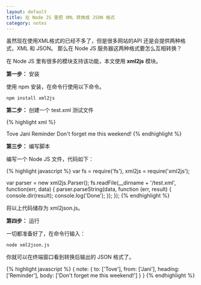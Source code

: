```yaml
---
layout: default
title: 在 Node JS 里把 XML 转换成 JSON 格式
category: notes
---
```


虽然现在使用XML格式的已经不多了，但是很多网站的API 还是会提供两种格式，XML 和 JSON。 那么在 Node JS 服务器这两种格式要怎么互相转换？

在 Node JS 里有很多的模块支持该功能，本文使用 __xml2js__ 模块。

__第一步：__ 安装

使用 npm 安装，在命令行使用以下命令。

    npm install xml2js

__第二步：__ 创建一个 test.xml 测试文件

{% highlight xml %}
<?xml version="1.0" encoding="UTF-8"?>
<note>
  <to>Tove</to>
  <from>Jani</from>
  <heading>Reminder</heading>
  <body>Don't forget me this weekend!</body>
</note>
{% endhighlight %}

__第三步：__ 编写脚本

编写一个 Node JS 文件，代码如下：

{% highlight javascript %}
var fs = require('fs'),
    xml2js = require('xml2js');

var parser = new xml2js.Parser();
fs.readFile(__dirname + '/test.xml', function(err, data) {
    parser.parseString(data, function (err, result) {
        console.dir(result);
        console.log('Done');
    });
});
{% endhighlight %}

将以上代码储存为 xml2json.js。

__第四步：__ 运行

一切都准备好了，在命令行输入：

    node xml2json.js

你就可以在终端窗口看到转换后输出的 JSON 格式了。

{% highlight javascript %}
{
    note: {
        to: ['Tove'],
        from: ['Jani'],
        heading: ['Reminder'],
        body: ['Don\'t forget me this weekend!']
    }
}
{% endhighlight %}
